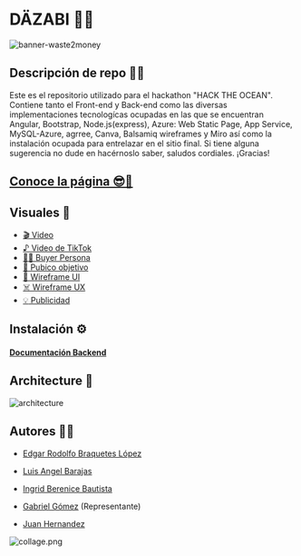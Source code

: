 # DÄZABI 🌊🐚
![banner-waste2money](banner-repo.png)

## Descripción de repo 🚀✨

Este es el repositorio utilizado para el hackathon "HACK THE OCEAN". Contiene tanto el Front-end y Back-end como las diversas implementaciones tecnologícas ocupadas en las que se encuentran Angular, Bootstrap, Node.js(express), Azure: Web Static Page, App Service, MySQL-Azure, agrree, Canva, Balsamiq wireframes y Miro así como la instalación ocupada para entrelazar en el sitio final. Si tiene alguna sugerencia no dude en hacérnoslo saber, saludos cordiales. ¡Gracias!

## [Conoce la página 😎🌴 ](https://gentle-field-0d71f6c10.1.azurestaticapps.net)

## Visuales 👀

- [🎬 Video](https://www.youtube.com/watch?v=T_od3nS6WAU)
- [ ♪  Video de TikTok](https://vm.tiktok.com/ZMLcwL6YD/?k=1)
- [👨🏻 Buyer Persona](./archivos/Buyer%20Persona.pdf)
- [🎯 Pubico objetivo](./archivos/Pubico%20objetivo.jpg)
- [📓 Wireframe UI](./archivos/Wireframe%20UI)
- [☠️ Wireframe UX](./archivos/Wireframe%20UX)
- [:bulb:  Publicidad](./archivos/Publicidad) 


## Instalación ⚙️
#### [Documentación Backend](https://github.com/Braquetes/Waste2Money/tree/backend#readme)  


## Architecture 🧰
![architecture](https://user-images.githubusercontent.com/42740473/169152375-b6a85f40-b3c6-4329-befd-77b6d89f6c05.png)



## Autores 💪🏻
- [Edgar Rodolfo Braquetes López](https://github.com/Braquetes)

- [Luis Angel Barajas](https://github.com/BarajasAngel)

- [Ingrid Berenice Bautista](https://github.com/IngridBandgel)

- [Gabriel Gómez](https://github.com/gomez50057) (Representante)

- [Juan Hernandez](https://github.com/grayTurtle01)

![collage.png](./archivos/collage.png)
